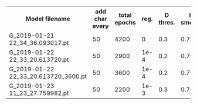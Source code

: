 <table>
<tr>
    <th>Model filename</th>
    <th>add char every</th>
    <th>total epochs</th> 
    <th>reg.</th>
    <th>D thres.</th>
    <th>label smoothing</th>
    <th>FID</th>   
</tr>

<tr>
    <td>G_2019-01-21 22_34_36.093017.pt</td> 
    <td>50</td> 
    <td>4200</td>
    <td>0</td>
    <td>0.3</td>
    <td>0.75</td>
    <td>181</td>
</tr>

<tr>
    <td>G_2019-01-22 22_33_20.613720.pt</td> 
    <td>50</td> 
    <td>2900</td>
    <td>1e-4</td>
    <td>0.2</td>
    <td>0.75</td>
    <td>127</td>   
</tr>

<tr>
    <td>G_2019-01-22 22_33_20.613720_3600.pt</td> 
    <td>50</td> 
    <td>3600</td>
    <td>1e-4</td>
    <td>0.2</td>
    <td>0.75</td>
    <td>126</td>   
</tr>

<tr>
    <td>G_2019-01-23 11_23_27.759982.pt</td> 
    <td>50</td> 
    <td>2200</td>
    <td>1e-3</td>
    <td>0.3</td>
    <td>0.75</td>
    <td>209</td>   
</tr>

</table>